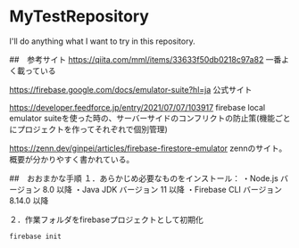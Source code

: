 # MyTestRepository
I'll do anything what I want to try in this repository.

##　参考サイト
https://qiita.com/mml/items/33633f50db0218c97a82
一番よく載っている

https://firebase.google.com/docs/emulator-suite?hl=ja
公式サイト

https://developer.feedforce.jp/entry/2021/07/07/103917
firebase local emulator suiteを使った時の、サーバーサイドのコンフリクトの防止策(機能ごとにプロジェクトを作ってそれぞれで個別管理)

https://zenn.dev/ginpei/articles/firebase-firestore-emulator
zennのサイト。概要が分かりやすく書かれている。


##　おおまかな手順
１．あらかじめ必要なものをインストール：
・Node.js バージョン 8.0 以降
・Java JDK バージョン 11 以降
・Firebase CLI バージョン 8.14.0 以降

２．作業フォルダをfirebaseプロジェクトとして初期化
```rb
firebase init
```

